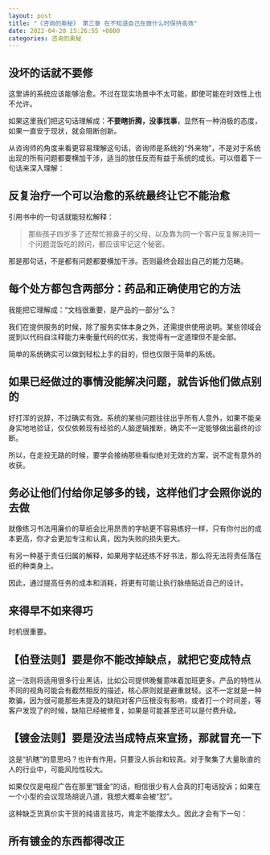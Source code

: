 ```yaml
---
layout: post
title: "《咨询的奥秘》 第三章 在不知道自己在做什么时保持高效"
date: 2022-04-20 15:26:55 +0800
categories: 咨询的奥秘
---
```


## 没坏的话就不要修

这里讲的系统应该能够治愈。不过在现实场景中不太可能，即使可能在时效性上也不允许。

如果这里我们把这句话理解成：**不要瞎折腾，没事找事**，显然有一种消极的态度，如果一直安于现状，就会阻断创新。

从咨询师的角度来看更容易理解这句话，咨询师是系统的“外来物”，不是对于系统出现的所有问题都要横加干涉，适当的放任反而有益于系统的成长。可以借着下一句话来深入理解：

## 反复治疗一个可以治愈的系统最终让它不能治愈

引用书中的一句话就能轻松解释：

> 那些孩子四岁多了还帮忙擦鼻子的父母，以及靠为同一个客户反复解决同一个问题混饭吃的顾问，都应该牢记这个秘密。

那是那句话，不是都有问题都要横加干涉。否则最终会超出自己的能力范畴。

## 每个处方都包含两部分：药品和正确使用它的方法

我能把它理解成：“文档很重要，是产品的一部分”么？

我们在提供服务的时候，除了服务实体本身之外，还需提供使用说明。某些领域会提到以代码自注释能力来衡量代码的优劣，我觉得有一定道理但不是全部。

简单的系统确实可以做到轻松上手的目的，但也仅限于简单的系统。

## 如果已经做过的事情没能解决问题，就告诉他们做点别的

好打浑的说辞，不过确实有效。系统的某些问题往往出乎所有人意外，如果不能亲身实地地验证，仅仅依赖现有经验的人脑逻辑推断，确实不一定能够做出最终的诊断。

所以，在走投无路的时候，要学会接纳那些看似绝对无效的方案，说不定有意外的收获。

## 务必让他们付给你足够多的钱，这样他们才会照你说的去做

就像练习书法用廉价的草纸会比用昂贵的字帖更不容易练好一样，只有你付出的成本更高，你才会更加专注和认真，因为失败的损失更大。

有另一种基于责任归属的解释，如果用字帖还练不好书法，那么将无法将责任落在纸的种类身上。

因此，通过提高任务的成本和消耗，将更有可能让执行脉络贴近自己的设计。

## 来得早不如来得巧

时机很重要。

## 【伯登法则】要是你不能改掉缺点，就把它变成特点

这一法则将适用很多行业黑话，比如公司提供晚餐意味着加班更多。产品的特性从不同的视角可能会有截然相反的描述，核心原则就是避重就轻。这不一定就是一种欺骗，因为很可能那些未提及的缺陷对客户压根没有影响，或者打一个时间差，等客户发现了的时候，缺陷已经被修复，如果是可能甚至还可以是付费升级。

## 【镀金法则】要是没法当成特点来宣扬，那就冒充一下

这是“扒瞎”的意思吗？也许有作用，只要没人拆台和较真。对于聚集了大量耿直的人的行业中，可能风险性较大。

如果仅仅是电视广告在那里“镀金”的话，相信很少有人会真的打电话投诉；如果在一个小型的会议现场胡说八道，我想大概率会被“怼”。

这种缺乏货真价实干货的纯语言技巧，肯定不能撑太久。因此才会有下一句：

## 所有镀金的东西都得改正